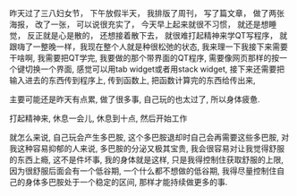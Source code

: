 昨天过了三八妇女节， 下午放假半天， 我排版了周刊， 写了篇文章， 做了两张海报， 改了一张， 可以说很充实了， 
今天早上起来就很不习惯， 就还是想睡觉， 反正就是心是散的， 还想接着散下去， 就很难打起精神来学QT写程序， 就跟嗨了一整晚一样，我现在整个人就是种很松弛的状态, 我来理一下我接下来需要干啥啊, 我需要把QT学完, 我要做的那个带界面的QT程序, 需要像网页那样的按一个键切换一个界面, 感觉可以用tab widget或者用stack widget, 接下来还需要把输入进去的东西传到程序上, 传到函数上, 把函数计算完的东西给传出来, 

主要可能还是昨天有点累, 做了很多事, 自己玩的也太过了, 所以身体疲惫.

打起精神来, 休息一会儿, 休息到十点, 然后开始工作

就怎么来说, 自己玩会产生多巴胺, 这个多巴胺退却时自己会再需要这些多巴胺, 对我这种容易抑郁的人来说, 多巴胺的分泌又极其宝贵, 我会很容易对让我觉得舒服的东西上瘾, 这不是件坏事, 我的身体就是这样, 只是我得控制住获取舒服的上限, 因为很舒服后面会有一个低谷期, 一个什么都不想做的低谷期, 我得尽量控制住自己的身体多巴胺处于一个稳定的区间, 那样才能持续做更多的事.

